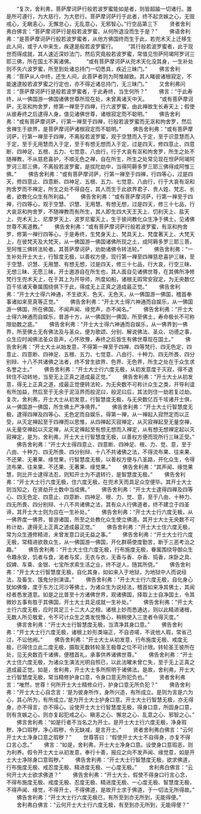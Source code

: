 <!-- { "loadSidebar": true } -->
　　“复次，舍利弗，菩萨摩诃萨行般若波罗蜜能如是者，则皆超踰一切诸行。置是所可遵行，为大慈行，为大悲行。菩萨摩诃萨行于此者，终不起贪嫉之心，无毁戒心，无瞋恚心，无懈怠心，无乱意心，无邪智心。”行空品第三下
　　贤者舍利弗白佛言：“菩萨摩诃萨行是般若波罗蜜，从何所退没而生于是？”
　　佛语舍利弗：“是菩萨摩诃萨行般若波罗蜜者，从他方佛国终而生于此，若兜术天上迁移生此人间，或于人中来生，疾逮是般若波罗蜜行。
　　“其行般若波罗蜜者，此于现世而得成就，其人速近深妙法门，然后究竟般若波罗蜜，常值见怛萨阿竭阿罗诃三耶三佛，所在国土不离诸佛。
　　“或有菩萨摩诃萨从兜术天化没其身，一生补处则不失六波罗蜜，所至到处诸总持门一切悉具，疾近三昧门。”
　　佛言舍利弗：“菩萨从人中终，还生人间，此菩萨者则为阿惟越致。其人睹彼诸根寂定，不能速逮般若波罗蜜之行定也，亦不得近诸总持门，无三昧门。”
　　又舍利弗问言：“菩萨摩诃萨行是般若波罗蜜者，于此寿终，当生何所？”
　　佛言：“于此寿终，从一佛国游一佛国诸佛世尊所现在处，未曾离诸天中天。
　　“或有菩萨摩诃萨，无沤和拘舍罗，修第一禅至于四禅，行六波罗蜜，由此禅故生长寿天上；假使从彼寿终之后逮得人身，值见诸佛世尊，诸根寂定而不聪明。”
　　佛告舍利弗：“或有菩萨摩诃萨，行第一禅至于四禅，行般若波罗蜜而无沤和拘舍罗，然后舍禅生于欲界，是菩萨摩诃萨诸根寂定而不聪明。”
　　佛告舍利弗：“或有菩萨摩诃萨，行第一禅至于四禅，不离般若波罗蜜，观于空慧而入于定，至于识意慧而入于定，至于无用慧而入于定，至于有想无想而入于定，过是四天，修四意止、四意断、四神足、五根、五力、七觉意、八由行，行于大哀有沤和拘舍罗，所生之处不随禅教，不从慈悲喜护，不顺无色之禅，自在所生，所生之处常见现在怛萨阿竭阿罗诃三耶三佛，不离般若波罗蜜，是拔陀劫中，当得阿耨多罗三耶三佛得成阿惟三佛。”
　　佛告舍利弗：“或有菩萨摩诃萨，行第一禅至于四禅，行四等心，过是四天，修四意止、四意断、四神足、五根、五力、七觉意、八由行，行于大哀有沤和拘舍罗而不禅定，所生之处不得自在，其人而生于此欲界君子、贵人姓、梵志、长者，欲教化众生有所利益。”
　　佛告舍利弗：“或有菩萨摩诃萨，行第一禅至于四禅，行四等心，观于空慧、识慧、无用慧、有想无想，过是四天，修三十七品，行大哀沤和拘舍罗，不随禅教而有所生，其人即生四大天王天上、忉利天上、盐天上、兜术天上、尼摩罗天上、波罗尼蜜天上，生于彼间教化众生净于佛土，见诸佛世尊不离道教。”
　　佛告舍利弗：“或有菩萨摩诃萨行般若波罗蜜，有沤和拘舍罗，修第一禅行四等心，于是寿终，生梵身天上、梵具天上、梵度著天上、大梵天上，在彼梵天及大梵天，从一佛国游一佛国诸佛所现之土，成阿耨多罗三耶三菩，至阿惟三佛转法轮者。其菩萨摩诃萨，劝助诸佛令转法轮。”
　　佛告舍利弗：“一生补处开士大士，行智度无极，以善权方便，现行第一禅至四禅慈悲喜护三昧，至于空慧、识慧、无用慧、有想无想，过是四天，修三十七品，行大哀，行空三昧、无想三昧、无愿三昧，开士遨游自在所生也，其人面自见诸佛世尊，在其佛所净修梵行生兜术天上，在于其上为开导师，所度如船，诸根无瑕常安寂定，为无央数亿百千垓诸天眷属围绕俱下于此，得成无上正真之道成最正觉。”
　　佛告舍利弗：“开士大士得六神通，不生欲天、色天、无色天，从一佛国游一佛国，稽首奉事诸如来至真等正觉。”
　　佛告舍利弗：“开士大士得六神通而自娱乐，从一佛国游一佛国，所在佛国，不闻声闻、缘觉声，亦不闻名。”
　　佛告舍利弗：“开士大士得六神通而自娱乐，普游十方，从一佛国到一佛国，所至佛土，寿命极长不可称限劫数之底。”
　　佛告舍利弗：“开士大士得六神通而自娱乐，从一佛界到一佛界，所至佛土无有佛法及与圣众，便为歌颂、分别、解说佛法、圣众、功德之事，众生应时闻佛法圣众音声，心怀欣豫，寿终之后皆生有佛世尊现在国土。”
　　佛告舍利弗：“开士大士从始发意，不得第一禅至于四禅、四等梵行、四无色定、四意止、四意断、四神足、五根、五力、七觉意、八由行、十种力、四无所畏、四分别辩、十八不共诸佛之法者，终不曾生欲界、色界、无色界，所生之处在于众生求名誉之士。”
　　佛告舍利弗：“开士大士行六度无极，从初发意度于灭寂，得不退转住不动转地，当至无上正真之道成最正觉。”
　　佛告舍利弗：“开士大士从初发意，得无上正真之道，成最正觉便转法轮，为无央数不可称计众生之类，开导利谊有所加益，然后至于无余于泥洹界而般泥曰，般泥曰后，其法则住一劫若复过劫。复次，舍利弗，开士大士从初发意，行智慧度无极，与无央数亿百千垓诸开士俱，从一佛国游一佛国，所生佛土严净境界。”
　　佛告舍利弗：“开士大士行智慧度无极，逮得四禅及四等心、无色定而自娱乐，得第一禅，从一禅起入寂然定而以正受，从灭定禅起至于四禅而以思惟，从四禅起灭寂禅定，从灭寂禅起至无量空禅，从无量空禅起以灭定禅，从灭定禅起至有想无想而入禅定，从有想无想禅定起以灭寂禅定，是为，舍利弗，开士大士行智慧度无极，以善权方便而现所行三昧正受。”
　　佛告舍利弗：“开士大士得四意止、四意断、四神足、根、力、觉、意，至于八由、十种力、四无所畏、四分别辩、十八不共诸佛之法，不得流布果、往来果、不还果、无著果、缘觉果，行智慧度无极，以善权方便与八圣路，开化众生，令得流布果、往来果、不还果、无著果、缘觉果。”
　　佛告舍利弗：“其声闻、缘觉果慧，则比开士逮得法忍，则知开士为不退转行，是智慧度无极。”
　　佛告舍利弗：“开士大士行六度无极，住六度无极，在兜术天而具足众空便毕。其开士大士则当知之，在贤劫开士数中当成佛。”
　　佛告舍利弗：“开士大士逮得四禅及四等心、四无色定、四意止、四意断、四神足、根、力、觉、意，至于八由、十种力、四无所畏、四分别辩、十八不共诸佛之法，其有众人行佛道者，终不建立于四圣谛，其开士大士则为应在一生补处。”
　　佛告舍利弗：“开士大士行六度无极，从一佛界度一佛界，普游诸国，所至之处教化众生使立佛道。其开士大士无央数不可称计劫，逮得无上正真之道成最正觉。”
　　佛告舍利弗：“开士大士住六度无极，常为众生遵修精进，未曾发意口说无益之事。”
　　佛告舍利弗：“开士大士行六度无极，常精进欲救众生，从一佛国游一佛国，开化群萌使度勤苦，断于三恶考治之趣。”
　　佛告舍利弗：“开士大士住六度无极，行布施度无极，眷属围绕导御众生令趣永安，饥者与食，渴者与浆，无衣与衣，无香与香、杂香、捣香，床卧之具、奴婢、车乘、金银、七宝所求索生活之业，终不逆人，随其所侥。”
　　佛告舍利弗：“开士大士行智慧度无极，自化其身，如如来入于地狱，为地狱中人而说经法，及畜生、饿鬼分别演谊。”
　　佛告舍利弗：“开士大士行六度无极，自化身心犹如佛像，度于东方江河沙等佛土，为诸众生为说经法，稽首如来净其佛土，其闻经者悉发道意。如是之比普至十方诸佛世界，观诸佛国，择取上士自净国土，令其微妙五事有胜于其佛国，开士大士具足成就一生补处。”
　　佛告舍利弗：“开士大士行六度无极，应时具足三十二大人之相，诸根上妙而悉通达，则以此精进诸根，无数人所见敬爱，令不可计众生之类发悦豫心，稍稍使入三塗者令得灭度。”
　　佛言舍利弗：“开士大士行智慧度无极，当清净其身口意。”
　　佛告舍利弗：“开士大士行六度无极，诸根上妙形类端正，不自咨嗟，不说他人瑕，常省己过，不讼他阙。”
　　佛告舍利弗：“开士大士从初发意，行布施度无极、戒度无极，已得住立此二度无极，摄取无数转轮圣王极尊之位不可计限。转轮圣王彼所在处，见无央数百千诸佛，便稽首礼，承事供养诸佛世尊。”
　　佛告舍利弗：“开士大士住六度无极，为诸众生演法光明自照已，以此法曜未曾亡失，至于无上正真之道成最正觉。如是，舍利弗，开士大士多所照明于诸佛法。是故，舍利弗，开士大士行智慧度无极，常当精修护身口意，令身口意无所犯负也。”
　　贤者舍利弗言：“唯然，世尊！何所开士大士精修众行，护身口意无所负犯？”
　　佛告舍利弗：“开士大士心自念言：‘是为彼身所作，身所兴造，有所成立。是则为言是六为心，其心所为，有所成立。’是为开士大士护身口意。开士大士行智慧无极，亦无得身，亦不得言，亦不得心。设使开士大士行智慧度无极，得身口意，所固身口意，则有贪嫉之心，则亦复起犯戒之心、瞋恚之心、懈怠之心、乱意之心、邪智之心。”
　　佛言舍利弗：“如是行者不当名之为开士。是开士大士行六度无极，净身瑕秽，净口瑕秽，净心瑕秽，令无缺减，是言开士。”
　　贤者舍利弗白佛言：“云何开士大士净身口意之瑕秽？”
　　世尊答曰：“假使开士大士不自得身，亦复不得口言心念。”
　　佛言：“如是，舍利弗，开士大士净身口意。设使身口意瑕恶，则为利养。假令开士大士从初发意，奉行十善，报应之向不发声闻、缘觉意，如是开士大士净除身口意瑕秽。”
　　佛告舍利弗：“开士大士行智慧度无极，欲求佛道，行布施度无极、戒忍度无极、精进度无极、一心度无极。”
　　舍利弗白佛言：“云何开士大士欲求佛道？”
　　佛告舍利弗：“开士大士，假使不得身口行言心念，不得布施度无极、戒度无极、忍度无极、精进度无极、一心度无极、智慧度无极，不得声闻、缘觉，不得开士，不得佛道，是故开士求于佛道，于一切法无所得故。”
　　佛告舍利弗：“开士大士行六度无极已，有所至到亦无所到，无能得便。”
　　舍利弗白佛言：“云何开士大士行六度无极，有至到亦无所到，无能得便？”
